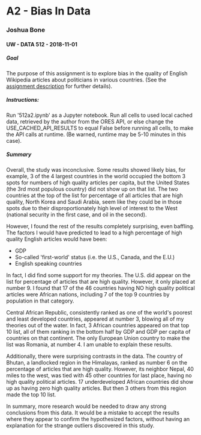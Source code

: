 # A2 - Bias In Data
### Joshua Bone
#### UW - DATA 512 - 2018-11-01
##### Goal
The purpose of this assignment is to explore bias in the quality of English Wikipedia articles about politicians in various countries. (See the [assignment description](https://wiki.communitydata.cc/Human_Centered_Data_Science_(Fall_2018)/Assignments#A2:_Bias_in_data) for further details).

##### Instructions: 
Run '512a2.ipynb' as a Jupyter notebook.
Run all cells to used local cached data, retrieved by the author from the ORES API, or else change the USE_CACHED_API_RESULTS to equal False before running all cells, to make the API calls at runtime. (Be warned, runtime may be 5-10 minutes in this case). 

##### Summary
<p>Overall, the study was inconclusive. Some results showed likely bias, for example, 3 of the 4 largest countries in the world occupied the bottom 3 spots for numbers of high quality articles per capita, but the United States (the 3rd most populous country) did not show up on that list. The two countries at the top of the list for percentage of all articles that are high quality, North Korea and Saudi Arabia, seem like they could be in those spots due to their disproportionately high level of interest to the West (national security in the first case, and oil in the second). 
<p>However, I found the rest of the results completely surprising, even baffling. The factors I would have predicted to lead to a high percentage of high quality English articles would have been:
    
- GDP
- So-called 'first-world' status (i.e. the U.S., Canada, and the E.U.)
- English speaking countries

<p> In fact, I did find some support for my theories. The U.S. did appear on the list for percentage of articles that are high quality. However, it only placed at number 9. I found that 17 of the 46 countries having NO high quality political articles were African nations, including 7 of the top 9 countries by population in that category.
    
<p> Central African Republic, consistently ranked as one of the world's poorest and least developed countries, appeared at number 3, blowing all of my theories out of the water. In fact, 3 African countries appeared on that top 10 list, all of them ranking in the bottom half by GDP and GDP per capita of countries on that continent. The only European Union country to make the list was Romania, at number 4. I am unable to explain these results. 
    
<p> Additionally, there were surprising contrasts in the data. The country of Bhutan, a landlocked region in the Himalayas, ranked as number 6 on the percentage of articles that are high quality. However, its neighbor Nepal, 40 miles to the west, was tied with 45 other countries for last place, having no high quality political articles. 17 underdeveloped African countries did show up as having zero high quality articles. But then 3 others from this region made the top 10 list. 
    
<p> In summary, more research would be needed to draw any strong conclusions from this data. It would be a mistake to accept the results where they appear to confirm the hypothesized factors, without having an explanation for the strange outliers discovered in this study.
